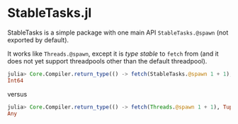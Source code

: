 # StableTasks.jl

StableTasks is a simple package with one main API `StableTasks.@spawn` (not exported by default). 

It works like `Threads.@spawn`, except it is *type stable* to `fetch` from (and it does not yet support threadpools
other than the default threadpool).

``` julia
julia> Core.Compiler.return_type(() -> fetch(StableTasks.@spawn 1 + 1), Tuple{})
Int64
```
versus

``` julia
julia> Core.Compiler.return_type(() -> fetch(Threads.@spawn 1 + 1), Tuple{})
Any
```
